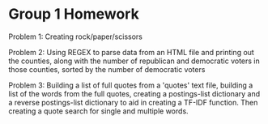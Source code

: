 # Group 1 Homework
Problem 1: Creating rock/paper/scissors

Problem 2: Using REGEX to parse data from an HTML file and printing out the counties, along with the number
of republican and democratic voters in those counties, sorted by the number of democratic voters

Problem 3: Building a list of full quotes from a 'quotes' text file, building a list of the words from the full quotes, 
creating a postings-list dictionary and a reverse postings-list dictionary to aid in creating a TF-IDF function. Then creating a quote search for single and multiple words.

